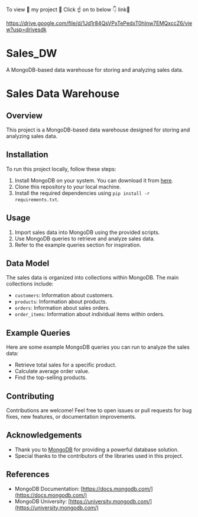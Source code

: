 To view 👀  my project 📖
Click ☝ on to below 👇 link🔗

https://drive.google.com/file/d/1Jd1r84QsVPxTePedxT0hInw7EMQxccZ6/view?usp=drivesdk


# Sales_DW
A MongoDB-based data warehouse for storing and analyzing sales data.

# Sales Data Warehouse

## Overview
This project is a MongoDB-based data warehouse designed for storing and analyzing sales data.

## Installation
To run this project locally, follow these steps:
1. Install MongoDB on your system. You can download it from [here](https://www.mongodb.com/try/download/community).
2. Clone this repository to your local machine.
3. Install the required dependencies using `pip install -r requirements.txt`.

## Usage
1. Import sales data into MongoDB using the provided scripts.
2. Use MongoDB queries to retrieve and analyze sales data.
3. Refer to the example queries section for inspiration.

## Data Model
The sales data is organized into collections within MongoDB. The main collections include:
- `customers`: Information about customers.
- `products`: Information about products.
- `orders`: Information about sales orders.
- `order_items`: Information about individual items within orders.

## Example Queries
Here are some example MongoDB queries you can run to analyze the sales data:
- Retrieve total sales for a specific product.
- Calculate average order value.
- Find the top-selling products.

## Contributing
Contributions are welcome! Feel free to open issues or pull requests for bug fixes, new features, or documentation improvements.




## Acknowledgements
- Thank you to [MongoDB](https://www.mongodb.com/) for providing a powerful database solution.
- Special thanks to the contributors of the libraries used in this project.

## References
- MongoDB Documentation: [https://docs.mongodb.com/](https://docs.mongodb.com/)
- MongoDB University: [https://university.mongodb.com/](https://university.mongodb.com/)

